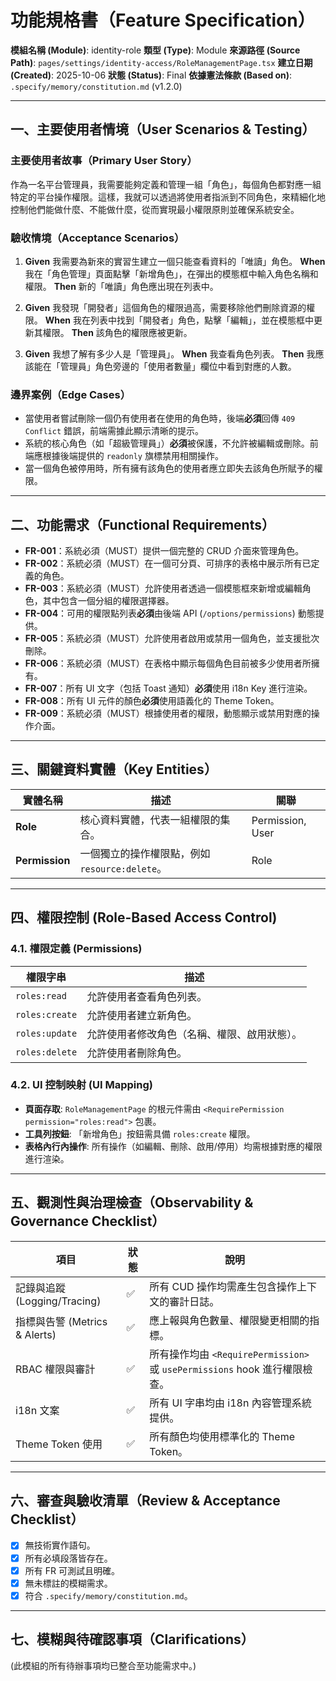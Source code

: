 # 功能規格書（Feature Specification）

**模組名稱 (Module)**: identity-role
**類型 (Type)**: Module
**來源路徑 (Source Path)**: `pages/settings/identity-access/RoleManagementPage.tsx`
**建立日期 (Created)**: 2025-10-06
**狀態 (Status)**: Final
**依據憲法條款 (Based on)**: `.specify/memory/constitution.md` (v1.2.0)

---

## 一、主要使用者情境（User Scenarios & Testing）

### 主要使用者故事（Primary User Story）
作為一名平台管理員，我需要能夠定義和管理一組「角色」，每個角色都對應一組特定的平台操作權限。這樣，我就可以透過將使用者指派到不同角色，來精細化地控制他們能做什麼、不能做什麼，從而實現最小權限原則並確保系統安全。

### 驗收情境（Acceptance Scenarios）
1.  **Given** 我需要為新來的實習生建立一個只能查看資料的「唯讀」角色。
    **When** 我在「角色管理」頁面點擊「新增角色」，在彈出的模態框中輸入角色名稱和權限。
    **Then** 新的「唯讀」角色應出現在列表中。

2.  **Given** 我發現「開發者」這個角色的權限過高，需要移除他們刪除資源的權限。
    **When** 我在列表中找到「開發者」角色，點擊「編輯」，並在模態框中更新其權限。
    **Then** 該角色的權限應被更新。

3.  **Given** 我想了解有多少人是「管理員」。
    **When** 我查看角色列表。
    **Then** 我應該能在「管理員」角色旁邊的「使用者數量」欄位中看到對應的人數。

### 邊界案例（Edge Cases）
- 當使用者嘗試刪除一個仍有使用者在使用的角色時，後端**必須**回傳 `409 Conflict` 錯誤，前端需據此顯示清晰的提示。
- 系統的核心角色（如「超級管理員」）**必須**被保護，不允許被編輯或刪除。前端應根據後端提供的 `readonly` 旗標禁用相關操作。
- 當一個角色被停用時，所有擁有該角色的使用者應立即失去該角色所賦予的權限。

---

## 二、功能需求（Functional Requirements）

- **FR-001**：系統必須（MUST）提供一個完整的 CRUD 介面來管理角色。
- **FR-002**：系統必須（MUST）在一個可分頁、可排序的表格中展示所有已定義的角色。
- **FR-003**：系統必須（MUST）允許使用者透過一個模態框來新增或編輯角色，其中包含一個分組的權限選擇器。
- **FR-004**：可用的權限點列表**必須**由後端 API (`/options/permissions`) 動態提供。
- **FR-005**：系統必須（MUST）允許使用者啟用或禁用一個角色，並支援批次刪除。
- **FR-006**：系統必須（MUST）在表格中顯示每個角色目前被多少使用者所擁有。
- **FR-007**：所有 UI 文字（包括 Toast 通知）**必須**使用 i18n Key 進行渲染。
- **FR-008**：所有 UI 元件的顏色**必須**使用語義化的 Theme Token。
- **FR-009**：系統必須（MUST）根據使用者的權限，動態顯示或禁用對應的操作介面。

---

## 三、關鍵資料實體（Key Entities）
| 實體名稱 | 描述 | 關聯 |
|-----------|------|------|
| **Role** | 核心資料實體，代表一組權限的集合。 | Permission, User |
| **Permission** | 一個獨立的操作權限點，例如 `resource:delete`。 | Role |

---

## 四、權限控制 (Role-Based Access Control)

### 4.1. 權限定義 (Permissions)
| 權限字串 | 描述 |
|---|---|
| `roles:read` | 允許使用者查看角色列表。 |
| `roles:create` | 允許使用者建立新角色。 |
| `roles:update` | 允許使用者修改角色（名稱、權限、啟用狀態）。 |
| `roles:delete` | 允許使用者刪除角色。 |

### 4.2. UI 控制映射 (UI Mapping)
- **頁面存取**: `RoleManagementPage` 的根元件需由 `<RequirePermission permission="roles:read">` 包裹。
- **工具列按鈕**: 「新增角色」按鈕需具備 `roles:create` 權限。
- **表格內行內操作**: 所有操作（如編輯、刪除、啟用/停用）均需根據對應的權限進行渲染。

---

## 五、觀測性與治理檢查（Observability & Governance Checklist）

| 項目 | 狀態 | 說明 |
|------|------|------|
| 記錄與追蹤 (Logging/Tracing) | ✅ | 所有 CUD 操作均需產生包含操作上下文的審計日誌。 |
| 指標與告警 (Metrics & Alerts) | ✅ | 應上報與角色數量、權限變更相關的指標。 |
| RBAC 權限與審計 | ✅ | 所有操作均由 `<RequirePermission>` 或 `usePermissions` hook 進行權限檢查。 |
| i18n 文案 | ✅ | 所有 UI 字串均由 i18n 內容管理系統提供。 |
| Theme Token 使用 | ✅ | 所有顏色均使用標準化的 Theme Token。 |

---

## 六、審查與驗收清單（Review & Acceptance Checklist）

- [x] 無技術實作語句。
- [x] 所有必填段落皆存在。
- [x] 所有 FR 可測試且明確。
- [x] 無未標註的模糊需求。
- [x] 符合 `.specify/memory/constitution.md`。

---

## 七、模糊與待確認事項（Clarifications）

(此模組的所有待辦事項均已整合至功能需求中。)